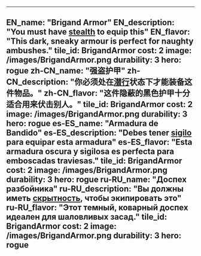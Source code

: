 ---

EN_name: "Brigand Armor"
EN_description: "You must have <u>stealth</u> to equip this"
EN_flavor: "This dark, sneaky armour is perfect for naughty ambushes."
tile_id: BrigandArmor
cost: 2
image: /images/BrigandArmor.png
durability: 3
hero: rogue
zh-CN_name: "强盗护甲"
zh-CN_description: "你必须处在<u>潜行</u>状态下才能装备这件物品。"
zh-CN_flavor: "这件隐蔽的黑色护甲十分适合用来伏击别人。"
tile_id: BrigandArmor
cost: 2
image: /images/BrigandArmor.png
durability: 3
hero: rogue
es-ES_name: "Armadura de Bandido"
es-ES_description: "Debes tener <u>sigilo</u> para equipar esta armadura"
es-ES_flavor: "Esta armadura oscura y sigilosa es perfecta para emboscadas traviesas."
tile_id: BrigandArmor
cost: 2
image: /images/BrigandArmor.png
durability: 3
hero: rogue
ru-RU_name: "Доспех разбойника"
ru-RU_description: "Вы должны иметь <u>скрытность</u>, чтобы экипировать это"
ru-RU_flavor: "Этот темный, коварный доспех идеален для шаловливых засад."
tile_id: BrigandArmor
cost: 2
image: /images/BrigandArmor.png
durability: 3
hero: rogue
---